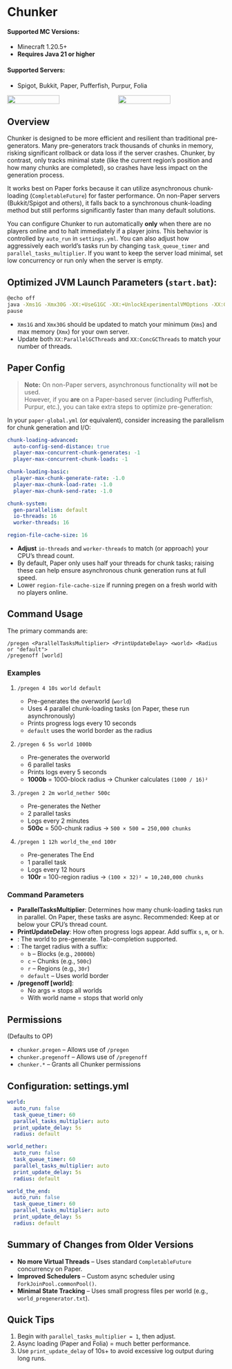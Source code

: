 # Chunker

#### Supported MC Versions:
- Minecraft 1.20.5+  
- **Requires Java 21 or higher**

#### Supported Servers:
- Spigot, Bukkit, Paper, Pufferfish, Purpur, Folia

<div style="display: flex; justify-content: space-between; width: 100% !important;">
    <img src="https://www.davids-repo.dev/mc/chunker1.png" style="width: 49% !important; height: auto;">
    <img src="https://www.davids-repo.dev/mc/chunker2.png" style="width: 49% !important; height: auto;">
</div>

## Overview
Chunker is designed to be more efficient and resilient than traditional pre-generators. Many pre-generators track thousands of chunks in memory, risking significant rollback or data loss if the server crashes. Chunker, by contrast, only tracks minimal state (like the current region’s position and how many chunks are completed), so crashes have less impact on the generation process.

It works best on Paper forks because it can utilize asynchronous chunk-loading (`CompletableFuture`) for faster performance. On non-Paper servers (Bukkit/Spigot and others), it falls back to a synchronous chunk-loading method but still performs significantly faster than many default solutions.

You can configure Chunker to run automatically **only** when there are no players online and to halt immediately if a player joins. This behavior is controlled by `auto_run` in `settings.yml`. You can also adjust how aggressively each world’s tasks run by changing `task_queue_timer` and `parallel_tasks_multiplier`. If you want to keep the server load minimal, set low concurrency or run only when the server is empty.

## Optimized JVM Launch Parameters (`start.bat`):

```bash
@echo off
java -Xms1G -Xmx30G -XX:+UseG1GC -XX:+UnlockExperimentalVMOptions -XX:G1NewSizePercent=30 -XX:G1MaxNewSizePercent=40 -XX:G1HeapRegionSize=8M -XX:G1ReservePercent=20 -XX:G1HeapWastePercent=5 -XX:G1MixedGCCountTarget=4 -XX:InitiatingHeapOccupancyPercent=15 -XX:G1MixedGCLiveThresholdPercent=90 -XX:G1RSetUpdatingPauseTimePercent=5 -XX:SurvivorRatio=32 -XX:+PerfDisableSharedMem -XX:MaxTenuringThreshold=1 -XX:+OptimizeStringConcat -XX:+UseCompressedOops -XX:+DisableExplicitGC -XX:+AlwaysPreTouch -XX:+ParallelRefProcEnabled -XX:+UseNUMA -XX:ParallelGCThreads=16 -XX:ConcGCThreads=16 -XX:MaxGCPauseMillis=50 -Dusing.aikars.flags=https://mcflags.emc.gs -Daikars.new.flags=true -jar server.jar --nogui
pause
```

- `Xms1G` and `Xmx30G` should be updated to match your minimum (`Xms`) and max memory (`Xmx`) for your own server.
- Update both `XX:ParallelGCThreads` and `XX:ConcGCThreads` to match your number of threads.

## Paper Config
> **Note:** On non-Paper servers, asynchronous functionality will **not** be used.  
> However, if you **are** on a Paper-based server (including Pufferfish, Purpur, etc.), you can take extra steps to optimize pre-generation:

In your `paper-global.yml` (or equivalent), consider increasing the parallelism for chunk generation and I/O:

```yaml
chunk-loading-advanced:
  auto-config-send-distance: true
  player-max-concurrent-chunk-generates: -1
  player-max-concurrent-chunk-loads: -1

chunk-loading-basic:
  player-max-chunk-generate-rate: -1.0
  player-max-chunk-load-rate: -1.0
  player-max-chunk-send-rate: -1.0

chunk-system:
  gen-parallelism: default
  io-threads: 16
  worker-threads: 16

region-file-cache-size: 16
```

- **Adjust** `io-threads` and `worker-threads` to match (or approach) your CPU’s thread count.
- By default, Paper only uses half your threads for chunk tasks; raising these can help ensure asynchronous chunk generation runs at full speed.
- Lower `region-file-cache-size` if running pregen on a fresh world with no players online.

## Command Usage

The primary commands are:

```text
/pregen <ParallelTasksMultiplier> <PrintUpdateDelay> <world> <Radius or "default">
/pregenoff [world]
```

### Examples
1. `/pregen 4 10s world default`
   - Pre-generates the overworld (`world`)  
   - Uses 4 parallel chunk-loading tasks (on Paper, these run asynchronously)  
   - Prints progress logs every 10 seconds  
   - `default` uses the world border as the radius

2. `/pregen 6 5s world 1000b`
   - Pre-generates the overworld  
   - 6 parallel tasks  
   - Prints logs every 5 seconds  
   - **1000b** = 1000-block radius → Chunker calculates `(1000 / 16)²`

3. `/pregen 2 2m world_nether 500c`
   - Pre-generates the Nether  
   - 2 parallel tasks  
   - Logs every 2 minutes  
   - **500c** = 500-chunk radius → `500 × 500 = 250,000 chunks`

4. `/pregen 1 12h world_the_end 100r`
   - Pre-generates The End  
   - 1 parallel task  
   - Logs every 12 hours  
   - **100r** = 100-region radius → `(100 × 32)² = 10,240,000 chunks`

### Command Parameters
- **ParallelTasksMultiplier**: Determines how many chunk-loading tasks run in parallel. On Paper, these tasks are async. Recommended: Keep at or below your CPU’s thread count.
- **PrintUpdateDelay**: How often progress logs appear. Add suffix `s`, `m`, or `h`.
- **<world>**: The world to pre-generate. Tab-completion supported.
- **<Radius>**: The target radius with a suffix:
  - `b` – Blocks (e.g., `20000b`)
  - `c` – Chunks (e.g., `500c`)
  - `r` – Regions (e.g., `30r`)
  - `default` – Uses world border
- **/pregenoff [world]**:
  - No args = stops all worlds  
  - With world name = stops that world only

## Permissions
(Defaults to OP)

- `chunker.pregen` – Allows use of `/pregen`
- `chunker.pregenoff` – Allows use of `/pregenoff`
- `chunker.*` – Grants all Chunker permissions

## Configuration: settings.yml

```yaml
world:
  auto_run: false
  task_queue_timer: 60
  parallel_tasks_multiplier: auto
  print_update_delay: 5s
  radius: default

world_nether:
  auto_run: false
  task_queue_timer: 60
  parallel_tasks_multiplier: auto
  print_update_delay: 5s
  radius: default

world_the_end:
  auto_run: false
  task_queue_timer: 60
  parallel_tasks_multiplier: auto
  print_update_delay: 5s
  radius: default
```

## Summary of Changes from Older Versions
- **No more Virtual Threads** – Uses standard `CompletableFuture` concurrency on Paper.
- **Improved Schedulers** – Custom async scheduler using `ForkJoinPool.commonPool()`.
- **Minimal State Tracking** – Uses small progress files per world (e.g., `world_pregenerator.txt`).

## Quick Tips
1. Begin with `parallel_tasks_multiplier = 1`, then adjust.
2. Async loading (Paper and Folia) = much better performance.
3. Use `print_update_delay` of 10s+ to avoid excessive log output during long runs.
